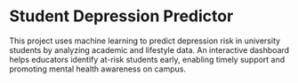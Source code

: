 # Student Depression Predictor

This project uses machine learning to predict depression risk in university students by analyzing academic and lifestyle data. An interactive dashboard helps educators identify at-risk students early, enabling timely support and promoting mental health awareness on campus.
